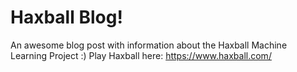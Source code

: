 # Haxball Blog!
An awesome blog post with information about the Haxball Machine Learning Project :)
Play Haxball here: https://www.haxball.com/
